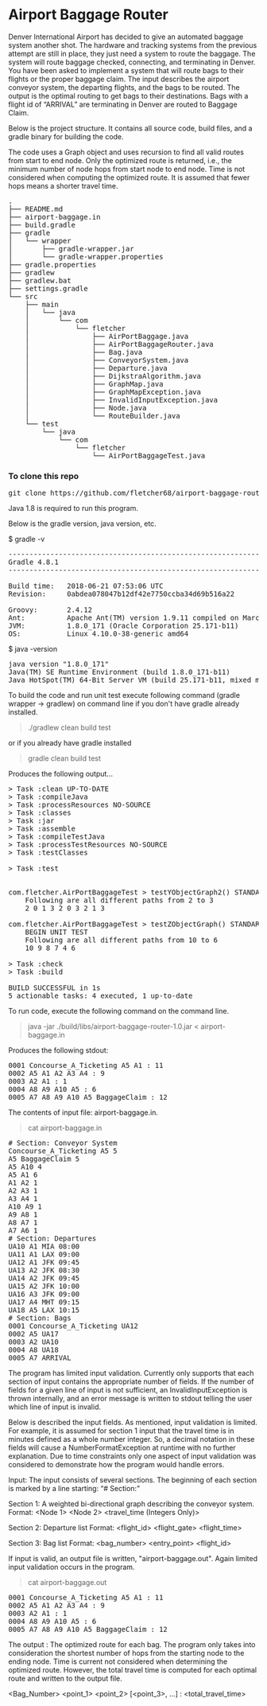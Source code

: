 <h1>Airport Baggage Router</h1>

Denver International Airport has decided to give an automated baggage system 
another shot. The hardware and tracking systems from the previous attempt are 
still in place, they just need a system to route the baggage. The system will 
route baggage checked, connecting, and terminating in Denver. You have been 
asked to implement a system that will route bags to their flights or the 
proper baggage claim. The input describes the airport conveyor system, the 
departing flights, and the bags to be routed. The output is the optimal 
routing to get bags to their destinations. Bags with a flight id of “ARRIVAL” are terminating in Denver are routed to Baggage Claim.

Below is the project structure.  It contains all source code, 
build files, and a gradle binary for building the code.  

The code uses a Graph object and uses recursion to find all valid routes
from start to end node.  Only the optimized route is returned, i.e., the
minimum number of node hops from start node to end node.  Time is not 
considered when computing the optimized route.  It is assumed that fewer hops
means a shorter travel time.

<pre>
.
├── README.md
├── airport-baggage.in
├── build.gradle
├── gradle
│   └── wrapper
│       ├── gradle-wrapper.jar
│       └── gradle-wrapper.properties
├── gradle.properties
├── gradlew
├── gradlew.bat
├── settings.gradle
└── src
    ├── main
    │   └── java
    │       └── com
    │           └── fletcher
    │               ├── AirPortBaggage.java
    │               ├── AirPortBaggageRouter.java
    │               ├── Bag.java
    │               ├── ConveyorSystem.java
    │               ├── Departure.java
    │               ├── DijkstraAlgorithm.java
    │               ├── GraphMap.java
    │               ├── GraphMapException.java
    │               ├── InvalidInputException.java
    │               ├── Node.java
    │               └── RouteBuilder.java
    └── test
        └── java
            └── com
                └── fletcher
                    └── AirPortBaggageTest.java
</pre>

<h3>To clone this repo</h3>
<pre>
git clone https://github.com/fletcher68/airport-baggage-router.git
</pre>

Java 1.8 is required to run this program.  

Below is the gradle version, java version, etc.

$ gradle -v

<pre>
------------------------------------------------------------
Gradle 4.8.1
------------------------------------------------------------

Build time:   2018-06-21 07:53:06 UTC
Revision:     0abdea078047b12df42e7750ccba34d69b516a22

Groovy:       2.4.12
Ant:          Apache Ant(TM) version 1.9.11 compiled on March 23 2018
JVM:          1.8.0_171 (Oracle Corporation 25.171-b11)
OS:           Linux 4.10.0-38-generic amd64
</pre>

$ java -version
<pre>
java version "1.8.0_171"
Java(TM) SE Runtime Environment (build 1.8.0_171-b11)
Java HotSpot(TM) 64-Bit Server VM (build 25.171-b11, mixed mode)
</pre>

To build the code and run unit test execute following command 
(gradle wrapper -> gradlew) on command line if you don't have gradle 
already installed.

>  ./gradlew clean build test

or if you already have gradle installed

>   gradle clean build test
   
Produces the following output...
<pre>
> Task :clean UP-TO-DATE
> Task :compileJava
> Task :processResources NO-SOURCE
> Task :classes
> Task :jar
> Task :assemble
> Task :compileTestJava
> Task :processTestResources NO-SOURCE
> Task :testClasses

> Task :test


com.fletcher.AirPortBaggageTest > testYObjectGraph2() STANDARD_OUT
    Following are all different paths from 2 to 3
    2 0 1 3 2 0 3 2 1 3 

com.fletcher.AirPortBaggageTest > testZObjectGraph() STANDARD_OUT
    BEGIN UNIT TEST
    Following are all different paths from 10 to 6
    10 9 8 7 4 6 

> Task :check
> Task :build

BUILD SUCCESSFUL in 1s
5 actionable tasks: 4 executed, 1 up-to-date
</pre>

To run code, execute the following command on the command line.

> java -jar ./build/libs/airport-baggage-router-1.0.jar < airport-baggage.in 

Produces the following stdout:

<pre>
0001 Concourse_A_Ticketing A5 A1 : 11
0002 A5 A1 A2 A3 A4 : 9
0003 A2 A1 : 1
0004 A8 A9 A10 A5 : 6
0005 A7 A8 A9 A10 A5 BaggageClaim : 12
</pre>

The contents of input file: airport-baggage.in.

> cat airport-baggage.in

<pre>
# Section: Conveyor System
Concourse_A_Ticketing A5 5
A5 BaggageClaim 5
A5 A10 4
A5 A1 6
A1 A2 1
A2 A3 1
A3 A4 1
A10 A9 1
A9 A8 1
A8 A7 1
A7 A6 1
# Section: Departures
UA10 A1 MIA 08:00
UA11 A1 LAX 09:00
UA12 A1 JFK 09:45
UA13 A2 JFK 08:30
UA14 A2 JFK 09:45
UA15 A2 JFK 10:00
UA16 A3 JFK 09:00
UA17 A4 MHT 09:15
UA18 A5 LAX 10:15
# Section: Bags
0001 Concourse_A_Ticketing UA12
0002 A5 UA17
0003 A2 UA10
0004 A8 UA18
0005 A7 ARRIVAL
</pre>

The program has limited input validation.  Currently only supports that each
section of input contains the appropriate number of fields. If the number of 
fields for a given line of input is not sufficient, an InvalidInputException is
thrown internally, and an error message is written to stdout telling the user
which line of input is invalid.

Below is described the input fields.  As mentioned, input validation is limited. 
For example, it is assumed for section 1 input that the travel time is in 
minutes defined as a whole number integer.  So, a decimal notation in these
fields will cause a NumberFormatException at runtime with no further explanation.
Due to time constraints only one aspect of input validation was considered 
to demonstrate how the program would handle errors.     

Input: The input consists of several sections. The beginning of each section 
is marked by a line starting: “# Section:” 

Section 1: A weighted bi-directional graph describing the conveyor system.
Format: <Node 1> <Node 2> <travel_time (Integers Only)>

Section 2: Departure list Format:
<flight_id> <flight_gate> <destination> <flight_time>

Section 3: Bag list Format:
<bag_number> <entry_point> <flight_id>



If input is valid, an output file is written, "airport-baggage.out".  Again
limited input validation occurs in the program.  

 > cat airport-baggage.out
<pre>
0001 Concourse_A_Ticketing A5 A1 : 11
0002 A5 A1 A2 A3 A4 : 9
0003 A2 A1 : 1
0004 A8 A9 A10 A5 : 6
0005 A7 A8 A9 A10 A5 BaggageClaim : 12
</pre>

The output : The optimized route for each bag.  The program only takes 
into consideration the shortest number of hops from the starting node to 
the ending node.  Time is current not considered when determining the optimized
route.  However, the total travel time is computed for each optimal route
and written to the output file.

<Bag_Number> <point_1> <point_2> [<point_3>, …] : <total_travel_time>
